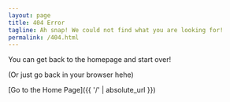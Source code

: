 ```yaml
---
layout: page
title: 404 Error
tagline: Ah snap! We could not find what you are looking for!
permalink: /404.html
---
```


You can get back to the homepage and start over!

(Or just go back in your browser hehe)

[Go to the Home Page]({{ '/' | absolute_url }})
